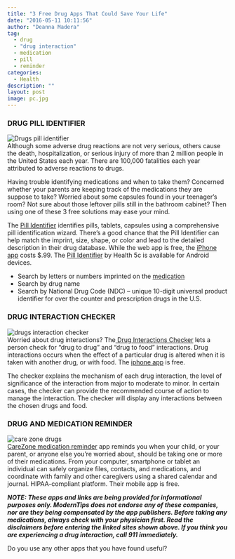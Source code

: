 ```yaml
---
title: "3 Free Drug Apps That Could Save Your Life"
date: "2016-05-11 10:11:56"
author: "Deanna Madera"
tag:
  - drug
  - "drug interaction"
  - medication
  - pill
  - reminder
categories:
  - Health
description: ""
layout: post
image: pc.jpg
---
```


### DRUG PILL IDENTIFIER

![Drugs pill identifier](/posts/Pill-Identifier-screen.png)  
Although some adverse drug reactions are not very serious, others cause the death, hospitalization, or serious injury of more than 2 million people in the United States each year. There are 100,000 fatalities each year attributed to adverse reactions to drugs.

Having trouble identifying medications and when to take them? Concerned whether your parents are keeping track of the medications they are suppose to take? Worried about some capsules found in your teenager’s room? Not sure about those leftover pills still in the bathroom cabinet? Then using one of these 3 free solutions may ease your mind.

The [Pill Identifier](http://www.drugs.com/pill_identification.html) identifies pills, tablets, capsules using a comprehensive pill identification wizard. There’s a good chance that the Pill Identifier can help match the imprint, size, shape, or color and lead to the detailed description in their drug database. While the web app is free, the [iPhone app](https://itunes.apple.com/us/app/pill-identifier-by-drugs.com/id398305495?mt=8) costs $.99. The [Pill Identifier](https://play.google.com/store/apps/details?id=com.health5c.android.pillidentifier.ui&hl=en) by Health 5c is available for Android devices.

- Search by letters or numbers imprinted on the [medication](/9-ways-to-cut-prescriptio)
- Search by drug name
- Search by National Drug Code (NDC) – unique 10-digit universal product identifier for over the counter and prescription drugs in the U.S.

### DRUG INTERACTION CHECKER

![drugs interaction checker](/posts/interaction.png)  
Worried about drug interactions? The[ Drug Interactions Checker](http://www.drugs.com/drug_interactions.html) lets a person check for “drug to drug” and “drug to food” interactions. Drug interactions occurs when the effect of a particular drug is altered when it is taken with another drug, or with food. The [iphone app](https://itunes.apple.com/us/app/pocketpharmacist-drug-information/id387365379?mt=8) is free.

The checker explains the mechanism of each drug interaction, the level of significance of the interaction from major to moderate to minor. In certain cases, the checker can provide the recommended course of action to manage the interaction. The checker will display any interactions between the chosen drugs and food.

### DRUG AND MEDICATION REMINDER

![care zone drugs](/posts/care-zone.jpg)  
[CareZone medication reminder](https://carezone.com/home) app reminds you when your child, or your parent, or anyone else you’re worried about, should be taking one or more of their medications. From your computer, smartphone or tablet an individual can safely organize files, contacts, and medications, and coordinate with family and other caregivers using a shared calendar and journal. HIPAA-compliant platform. Their mobile app is free.

**_NOTE: These apps and links are being provided for informational purposes only. ModernTips does not endorse any of these companies, nor are they being compensated by the app publishers. Before taking any medications, always check with your physician first. Read the disclaimers before entering the linked sites shown above. If you think you are experiencing a drug interaction, call 911 immediately._**

Do you use any other apps that you have found useful?
